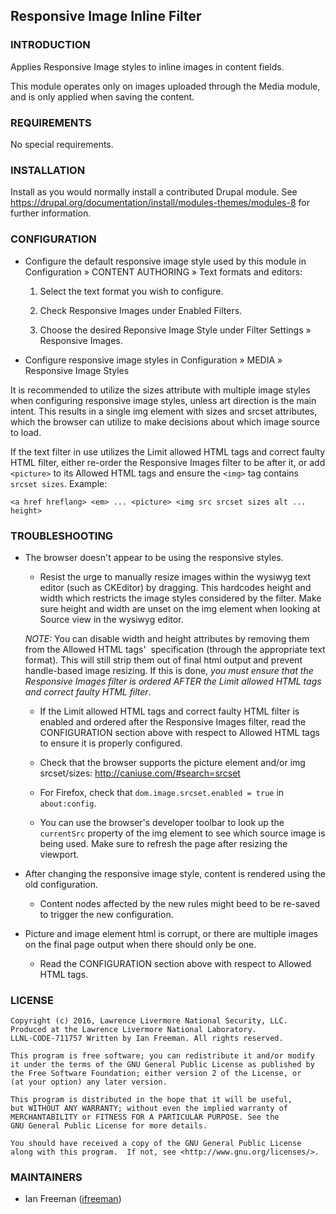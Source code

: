 Responsive Image Inline Filter
------------------------------

### INTRODUCTION

Applies Responsive Image styles to inline images in content fields.

This module operates only on images uploaded through the Media module, and
is only applied when saving the content.


### REQUIREMENTS

No special requirements.


### INSTALLATION

Install as you would normally install a contributed Drupal module. See
https://drupal.org/documentation/install/modules-themes/modules-8
for further information.


### CONFIGURATION

 * Configure the default responsive image style used by this module in
 Configuration » CONTENT AUTHORING » Text formats and editors:

    1. Select the text format you wish to configure.

    2. Check Responsive Images under Enabled Filters.

    3. Choose the desired Reponsive Image Style under
    Filter Settings » Responsive Images.

 * Configure responsive image styles in
   Configuration » MEDIA » Responsive Image Styles

It is recommended to utilize the sizes attribute with multiple image styles
when configuring responsive image styles, unless art direction is the main
intent. This results in a single img element with sizes and srcset attributes,
which the browser can utilize to make decisions about which image source to
load.

If the text filter in use utilizes the Limit allowed HTML tags and correct
faulty HTML filter, either re-order the Responsive Images filter to be after
it, or add `<picture>` to its Allowed HTML tags and ensure the `<img>` tag
contains `srcset sizes`. Example:

```
<a href hreflang> <em> ... <picture> <img src srcset sizes alt ... height>
```


### TROUBLESHOOTING

 * The browser doesn't appear to be using the responsive styles.
 
   * Resist the urge to manually resize images within the wysiwyg
    text editor (such as CKEditor) by dragging. This hardcodes height and width
    which restricts the image styles considered by the filter. Make sure
    height and width are unset on the img element when looking at Source view
    in the wysiwyg editor.
    
    _NOTE:_ You can disable width and height attributes by removing them from
    the Allowed HTML tags' <img> specification (through the appropriate text
    format). This will still strip them out of final html output and prevent
    handle-based image resizing. If this is done, _you must ensure that the
    Responsive Images filter is ordered AFTER the Limit allowed HTML tags and
    correct faulty HTML filter_.
    
    * If the Limit allowed HTML tags and correct faulty HTML filter is enabled
    and ordered after the Responsive Images filter, read the CONFIGURATION
    section above with respect to Allowed HTML tags to ensure it is properly
    configured.
    
    * Check that the browser supports the picture element and/or img 
    srcset/sizes: http://caniuse.com/#search=srcset
    
    * For Firefox, check that `dom.image.srcset.enabled = true` in
    `about:config`.
    
    * You can use the browser's developer toolbar to look up the `currentSrc`
    property of the img element to see which source image is being used. Make
    sure to refresh the page after resizing the viewport.

 * After changing the responsive image style, content is rendered using the
 old configuration.

    * Content nodes affected by the new rules might beed to be re-saved to
    trigger the new configuration.

 * Picture and image element html is corrupt, or there are multiple images on
  the final page output when there should only be one.

    * Read the CONFIGURATION section above with respect to Allowed HTML tags.


### LICENSE

    Copyright (c) 2016, Lawrence Livermore National Security, LLC.
    Produced at the Lawrence Livermore National Laboratory.
    LLNL-CODE-711757 Written by Ian Freeman. All rights reserved.

    This program is free software; you can redistribute it and/or modify
    it under the terms of the GNU General Public License as published by
    the Free Software Foundation; either version 2 of the License, or
    (at your option) any later version.

    This program is distributed in the hope that it will be useful,
    but WITHOUT ANY WARRANTY; without even the implied warranty of
    MERCHANTABILITY or FITNESS FOR A PARTICULAR PURPOSE. See the
    GNU General Public License for more details.

    You should have received a copy of the GNU General Public License
    along with this program.  If not, see <http://www.gnu.org/licenses/>.


### MAINTAINERS

 * Ian Freeman ([ifreeman](https://www.drupal.org/user/3054261))
